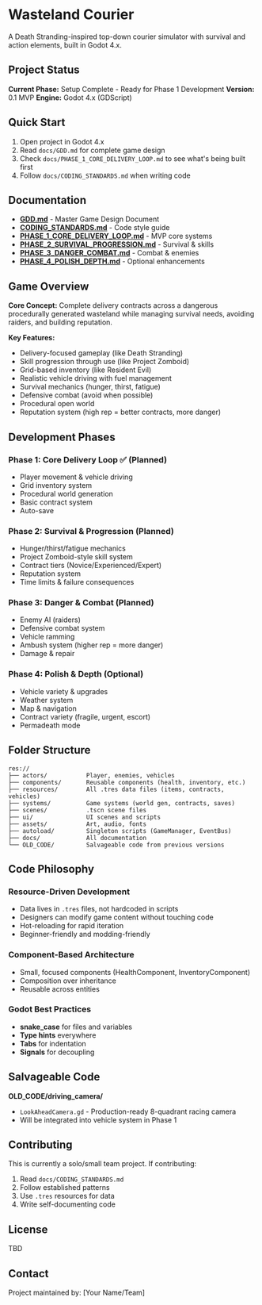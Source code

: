 # Wasteland Courier

A Death Stranding-inspired top-down courier simulator with survival and action elements, built in Godot 4.x.

## Project Status

**Current Phase:** Setup Complete - Ready for Phase 1 Development
**Version:** 0.1 MVP
**Engine:** Godot 4.x (GDScript)

## Quick Start

1. Open project in Godot 4.x
2. Read `docs/GDD.md` for complete game design
3. Check `docs/PHASE_1_CORE_DELIVERY_LOOP.md` to see what's being built first
4. Follow `docs/CODING_STANDARDS.md` when writing code

## Documentation

- **[GDD.md](docs/GDD.md)** - Master Game Design Document
- **[CODING_STANDARDS.md](docs/CODING_STANDARDS.md)** - Code style guide
- **[PHASE_1_CORE_DELIVERY_LOOP.md](docs/PHASE_1_CORE_DELIVERY_LOOP.md)** - MVP core systems
- **[PHASE_2_SURVIVAL_PROGRESSION.md](docs/PHASE_2_SURVIVAL_PROGRESSION.md)** - Survival & skills
- **[PHASE_3_DANGER_COMBAT.md](docs/PHASE_3_DANGER_COMBAT.md)** - Combat & enemies
- **[PHASE_4_POLISH_DEPTH.md](docs/PHASE_4_POLISH_DEPTH.md)** - Optional enhancements

## Game Overview

**Core Concept:**
Complete delivery contracts across a dangerous procedurally generated wasteland while managing survival needs, avoiding raiders, and building reputation.

**Key Features:**
- Delivery-focused gameplay (like Death Stranding)
- Skill progression through use (like Project Zomboid)
- Grid-based inventory (like Resident Evil)
- Realistic vehicle driving with fuel management
- Survival mechanics (hunger, thirst, fatigue)
- Defensive combat (avoid when possible)
- Procedural open world
- Reputation system (high rep = better contracts, more danger)

## Development Phases

### Phase 1: Core Delivery Loop ✅ (Planned)
- Player movement & vehicle driving
- Grid inventory system
- Procedural world generation
- Basic contract system
- Auto-save

### Phase 2: Survival & Progression (Planned)
- Hunger/thirst/fatigue mechanics
- Project Zomboid-style skill system
- Contract tiers (Novice/Experienced/Expert)
- Reputation system
- Time limits & failure consequences

### Phase 3: Danger & Combat (Planned)
- Enemy AI (raiders)
- Defensive combat system
- Vehicle ramming
- Ambush system (higher rep = more danger)
- Damage & repair

### Phase 4: Polish & Depth (Optional)
- Vehicle variety & upgrades
- Weather system
- Map & navigation
- Contract variety (fragile, urgent, escort)
- Permadeath mode

## Folder Structure

```
res://
├── actors/           Player, enemies, vehicles
├── components/       Reusable components (health, inventory, etc.)
├── resources/        All .tres data files (items, contracts, vehicles)
├── systems/          Game systems (world gen, contracts, saves)
├── scenes/           .tscn scene files
├── ui/               UI scenes and scripts
├── assets/           Art, audio, fonts
├── autoload/         Singleton scripts (GameManager, EventBus)
├── docs/             All documentation
└── OLD_CODE/         Salvageable code from previous versions
```

## Code Philosophy

### Resource-Driven Development
- Data lives in `.tres` files, not hardcoded in scripts
- Designers can modify game content without touching code
- Hot-reloading for rapid iteration
- Beginner-friendly and modding-friendly

### Component-Based Architecture
- Small, focused components (HealthComponent, InventoryComponent)
- Composition over inheritance
- Reusable across entities

### Godot Best Practices
- **snake_case** for files and variables
- **Type hints** everywhere
- **Tabs** for indentation
- **Signals** for decoupling

## Salvageable Code

**OLD_CODE/driving_camera/**
- `LookAheadCamera.gd` - Production-ready 8-quadrant racing camera
- Will be integrated into vehicle system in Phase 1

## Contributing

This is currently a solo/small team project. If contributing:
1. Read `docs/CODING_STANDARDS.md`
2. Follow established patterns
3. Use `.tres` resources for data
4. Write self-documenting code

## License

TBD

## Contact

Project maintained by: [Your Name/Team]
